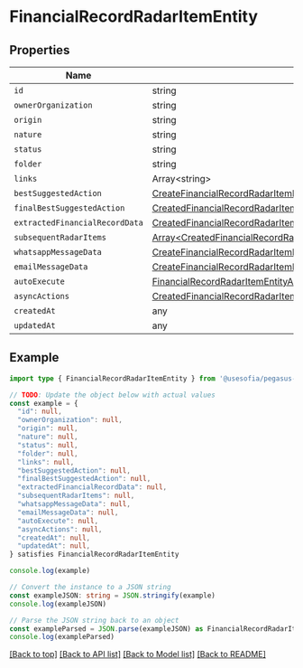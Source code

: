 
# FinancialRecordRadarItemEntity


## Properties

Name | Type
------------ | -------------
`id` | string
`ownerOrganization` | string
`origin` | string
`nature` | string
`status` | string
`folder` | string
`links` | Array&lt;string&gt;
`bestSuggestedAction` | [CreateFinancialRecordRadarItemRequestBodyDtoBestSuggestedAction](CreateFinancialRecordRadarItemRequestBodyDtoBestSuggestedAction.md)
`finalBestSuggestedAction` | [CreatedFinancialRecordRadarItemResultEntityRadarItemFinalBestSuggestedAction](CreatedFinancialRecordRadarItemResultEntityRadarItemFinalBestSuggestedAction.md)
`extractedFinancialRecordData` | [CreatedFinancialRecordRadarItemResultEntityRadarItemExtractedFinancialRecordData](CreatedFinancialRecordRadarItemResultEntityRadarItemExtractedFinancialRecordData.md)
`subsequentRadarItems` | [Array&lt;CreatedFinancialRecordRadarItemResultEntityRadarItemSubsequentRadarItemsInner&gt;](CreatedFinancialRecordRadarItemResultEntityRadarItemSubsequentRadarItemsInner.md)
`whatsappMessageData` | [CreateFinancialRecordRadarItemRequestBodyDtoWhatsappMessageData](CreateFinancialRecordRadarItemRequestBodyDtoWhatsappMessageData.md)
`emailMessageData` | [CreateFinancialRecordRadarItemRequestBodyDtoEmailMessageData](CreateFinancialRecordRadarItemRequestBodyDtoEmailMessageData.md)
`autoExecute` | [FinancialRecordRadarItemEntityAutoExecute](FinancialRecordRadarItemEntityAutoExecute.md)
`asyncActions` | [CreatedFinancialRecordRadarItemResultEntityRadarItemAsyncActions](CreatedFinancialRecordRadarItemResultEntityRadarItemAsyncActions.md)
`createdAt` | any
`updatedAt` | any

## Example

```typescript
import type { FinancialRecordRadarItemEntity } from '@usesofia/pegasus-core-api-sdk'

// TODO: Update the object below with actual values
const example = {
  "id": null,
  "ownerOrganization": null,
  "origin": null,
  "nature": null,
  "status": null,
  "folder": null,
  "links": null,
  "bestSuggestedAction": null,
  "finalBestSuggestedAction": null,
  "extractedFinancialRecordData": null,
  "subsequentRadarItems": null,
  "whatsappMessageData": null,
  "emailMessageData": null,
  "autoExecute": null,
  "asyncActions": null,
  "createdAt": null,
  "updatedAt": null,
} satisfies FinancialRecordRadarItemEntity

console.log(example)

// Convert the instance to a JSON string
const exampleJSON: string = JSON.stringify(example)
console.log(exampleJSON)

// Parse the JSON string back to an object
const exampleParsed = JSON.parse(exampleJSON) as FinancialRecordRadarItemEntity
console.log(exampleParsed)
```

[[Back to top]](#) [[Back to API list]](../README.md#api-endpoints) [[Back to Model list]](../README.md#models) [[Back to README]](../README.md)


